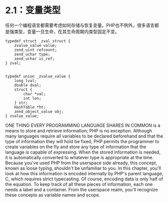 # 2.1：变量类型

任何一个编程语言都需要考虑如何存储与恢复变量。PHP也不例外。很多语言都是强类型，变量一旦生命，在其生命周期内类型固定不变。



	typedef struct _zval_struct {
		zvalue_value value;
		zend_uint refcount;
		zend_uchar type;
		zend_uchar is_ref;
	} zval;


	typedef union _zvalue_value {
		long lval;
		double dval;
		struct {
			char *val;	
			int len;
		} str;
		HashTable *ht;
		zend_object_value obj;
	} zvalue_value;



ONE THING EVERY PROGRAMMING LANGUAGE SHARES IN COMMON is a means to store and retrieve information; PHP is no
exception. Although many languages require all variables to be declared beforehand and that the type of information
they will hold be fixed, PHP permits the programmer to create variables on the fly and store any type of information
that the language is capable of expressing. When the stored information is needed, it is automatically converted to
whatever type is appropriate at the time.
Because you've used PHP from the userspace side already, this concept, known as loose typing, shouldn't be
unfamiliar to you. In this chapter, you'll look at how this information is encoded internally by PHP's parent language,
C, which requires strict typecasting.
Of course, encoding data is only half of the equation. To keep track of all these pieces of information, each one
needs a label and a container. From the userspace realm, you'll recognize these concepts as variable names and
scope.